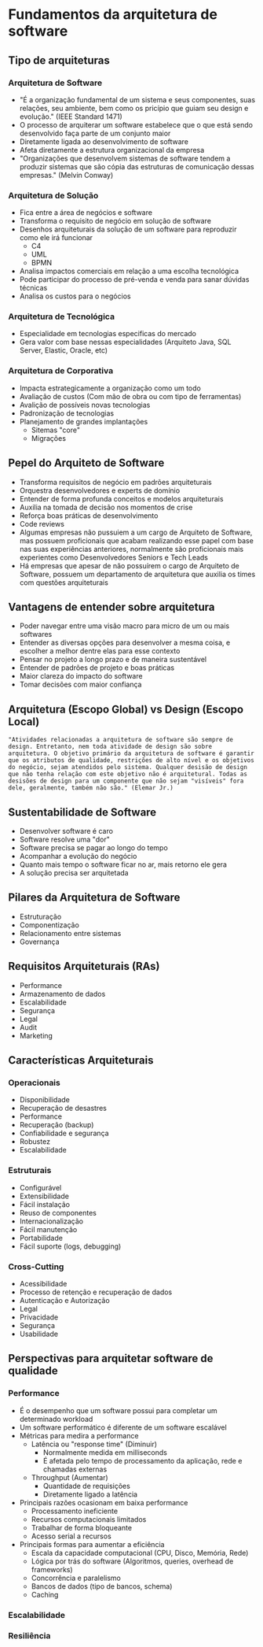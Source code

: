 # Fundamentos da arquitetura de software
## Tipo de arquiteturas
### Arquitetura de Software
- "É a organização fundamental de um sistema e seus componentes, suas relações, seu ambiente, bem como os pricípio que guiam seu design e evolução." (IEEE Standard 1471)
- O processo de arquiterar um software estabelece que o que está sendo desenvolvido faça parte de um conjunto maior
- Diretamente ligada ao desenvolvimento de software
- Afeta diretamente a estrutura organizacional da empresa
- "Organizações que desenvolvem sistemas de software tendem a produzir sistemas que são cópia das estruturas de comunicação dessas empresas." (Melvin Conway)

### Arquitetura de Solução
- Fica entre a área de negócios e  software
- Transforma o requisito de negócio em solução de software
- Desenhos arquiteturais da solução de um software para reproduzir como ele irá funcionar
  - C4
  - UML
  - BPMN
- Analisa impactos comerciais em relação a uma escolha tecnológica
- Pode participar do processo de pré-venda e venda para sanar dúvidas técnicas
- Analisa os custos para o negócios

### Arquitetura de Tecnológica
- Especialidade em tecnologias especificas do mercado
- Gera valor com base nessas especialidades (Arquiteto Java, SQL Server, Elastic, Oracle, etc)

### Arquitetura de Corporativa
- Impacta estrategicamente a organização como um todo
- Avaliação de custos (Com mão de obra ou com tipo de ferramentas)
- Avalição de possíveis novas tecnologias 
- Padronização de tecnologias
- Planejamento de grandes implantações
  - Sitemas "core"
  - Migrações

## Pepel do Arquiteto de Software
- Transforma requisitos de negócio em padrões arquiteturais
- Orquestra desenvolvedores e experts de domínio
- Entender de forma profunda conceitos e modelos arquiteturais
- Auxilia na tomada de decisão nos momentos de crise
- Reforça boas práticas de desenvolvimento
- Code reviews
- Algumas empresas não pussuiem a um cargo de Arquiteto de Software, mas possuem proficionais que acabam realizando esse papel com base nas suas experiências anteriores, normalmente são proficionais mais experientes como Desenvolvedores Seniors e Tech Leads
- Há empresas que apesar de não possuírem o cargo de Arquiteto de Software, possuem um departamento de arquitetura que auxilia os times com questões arquiteturais

## Vantagens de entender sobre arquitetura
- Poder navegar entre uma visão macro para micro de um ou mais softwares
- Entender as diversas opções para desenvolver a mesma coisa, e escolher a melhor dentre elas para esse contexto
- Pensar no projeto a longo prazo e de maneira sustentável
- Entender de padrões de projeto e boas práticas
- Maior clareza do impacto do software 
- Tomar decisões com maior confiança

## Arquitetura (Escopo Global) vs Design (Escopo Local)
`"Atividades relacionadas a arquitetura de software são sempre de design. Entretanto, nem toda atividade de design são sobre arquitetura. O objetivo primário da arquitetura de software é garantir que os atributos de qualidade, restrições de alto nível e os objetivos do negócio, sejam atendidos pelo sistema. Qualquer desisão de design que não tenha relação com este objetivo não é arquitetural. Todas as desisões de design para um componente que não sejam "visíveis" fora dele, geralmente, também não são." (Elemar Jr.)`

## Sustentabilidade de Software
- Desenvolver software é caro
- Software resolve uma "dor"
- Software precisa se pagar ao longo do tempo
- Acompanhar a evolução do negócio
- Quanto mais tempo o software ficar no ar, mais retorno ele gera
- A solução precisa ser arquitetada 

## Pilares da Arquitetura de Software
- Estruturação
- Componentização
- Relacionamento entre sistemas
- Governança

## Requisitos Arquiteturais (RAs)
- Performance
- Armazenamento de dados
- Escalabilidade
- Segurança
- Legal
- Audit
- Marketing

## Características Arquiteturais
### Operacionais
- Disponibilidade
- Recuperação de desastres
- Performance
- Recuperação (backup)
- Confiabilidade e segurança
- Robustez
- Escalabilidade

### Estruturais
- Configurável
- Extensibilidade
- Fácil instalação
- Reuso de componentes
- Internacionalização
- Fácil manutenção
- Portabilidade
- Fácil suporte (logs, debugging)

### Cross-Cutting
- Acessibilidade
- Processo de retenção e recuperação de dados
- Autenticação e Autorização
- Legal
- Privacidade
- Segurança
- Usabilidade

## Perspectivas para arquitetar software de qualidade
### Performance
- É o desempenho que um software possui para completar um determinado workload
- Um software performático é diferente de um software escalável
- Métricas para medira a performance
  - Latência ou "response time" (Diminuir)
    - Normalmente medida em milliseconds
    - É afetada pelo tempo de processamento da aplicação, rede e chamadas externas
  - Throughput (Aumentar)
    - Quantidade de requisições
    - Diretamente ligado a latência
- Principais razões ocasionam em baixa performance
  - Processamento ineficiente
  - Recursos computacionais limitados
  - Trabalhar de forma bloqueante
  - Acesso serial a recursos
- Principais formas para aumentar a eficiência
  - Escala da capacidade computacional (CPU, Disco, Memória, Rede)
  - Lógica por trás do software (Algoritmos, queries, overhead de frameworks)
  - Concorrência e paralelismo
  - Bancos de dados (tipo de bancos, schema)
  - Caching



### Escalabilidade
### Resiliência